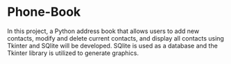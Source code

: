 # Phone-Book
In this project, a Python address book that allows users to add new contacts, modify and delete current contacts, and display all contacts using Tkinter and SQlite will be developed. SQlite is used as a database and the Tkinter library is utilized to generate graphics.
